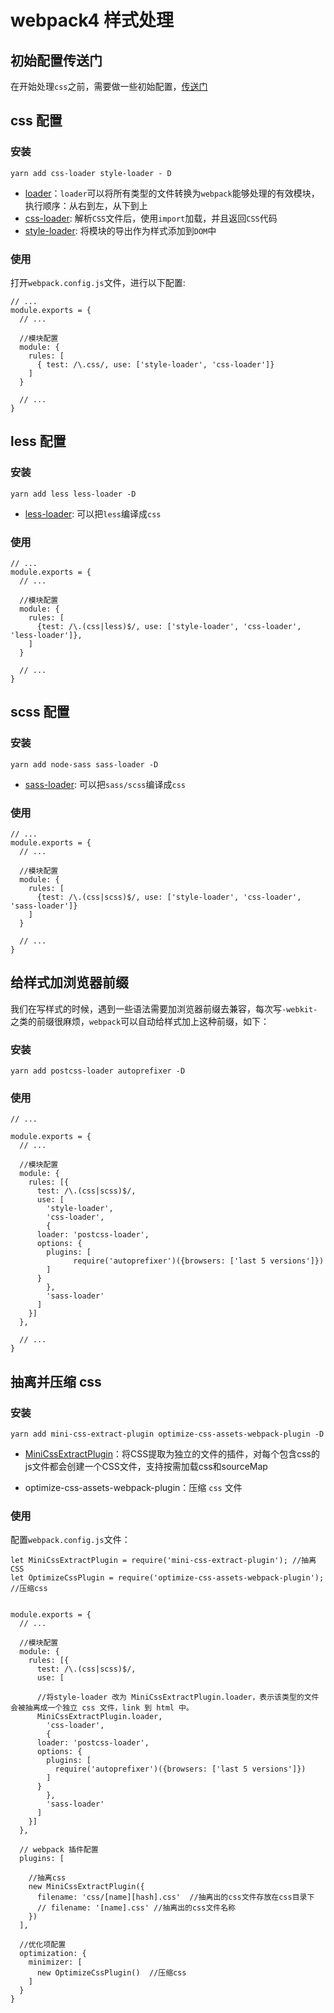 # webpack4 样式处理

## 初始配置传送门

在开始处理`css`之前，需要做一些初始配置，[传送门](https://github.com/aimeefe/wepack4-demo/tree/master/demo02)

## css 配置

### 安装

```yarn add css-loader style-loader - D```

- [loader](https://www.webpackjs.com/concepts/#loader)：`loader`可以将所有类型的文件转换为`webpack`能够处理的有效模块，执行顺序：从右到左，从下到上
- [css-loader](https://www.webpackjs.com/loaders/css-loader/):  解析`CSS`文件后，使用`import`加载，并且返回`CSS`代码
- [style-loader](https://www.webpackjs.com/loaders/style-loader/): 将模块的导出作为样式添加到`DOM`中


### 使用

打开`webpack.config.js`文件，进行以下配置:

```
// ...
module.exports = {
  // ...

  //模块配置
  module: {
    rules: [
      { test: /\.css/, use: ['style-loader', 'css-loader']}
    ]
  }

  // ...
}
```

## less 配置

### 安装

```yarn add less less-loader -D```

- [less-loader](https://webpack.docschina.org/loaders/less-loader/#src/components/Sidebar/Sidebar.jsx): 可以把`less`编译成`css`

### 使用

```
// ...
module.exports = {
  // ...

  //模块配置
  module: {
    rules: [
      {test: /\.(css|less)$/, use: ['style-loader', 'css-loader', 'less-loader']},
    ]
  }

  // ...
}
```

## scss 配置

### 安装

```yarn add node-sass sass-loader -D```

- [sass-loader](https://webpack.docschina.org/loaders/sass-loader/#src/components/Sidebar/Sidebar.jsx): 可以把`sass/scss`编译成`css`

### 使用

```
// ...
module.exports = {
  // ...

  //模块配置
  module: {
    rules: [
      {test: /\.(css|scss)$/, use: ['style-loader', 'css-loader', 'sass-loader']}
    ]
  }

  // ...
}
```


## 给样式加浏览器前缀

我们在写样式的时候，遇到一些语法需要加浏览器前缀去兼容，每次写`-webkit-`之类的前缀很麻烦，`webpack`可以自动给样式加上这种前缀，如下：

### 安装

```yarn add postcss-loader autoprefixer -D```

### 使用

```
// ...

module.exports = {
  // ...

  //模块配置
  module: {
    rules: [{
      test: /\.(css|scss)$/,
      use: [
        'style-loader',
        'css-loader',
        {
	  loader: 'postcss-loader',
	  options: {
	    plugins: [
              require('autoprefixer')({browsers: ['last 5 versions']})
	    ]
	  }
        },
        'sass-loader'
      ]
    }]
  },

  // ...
}

```

## 抽离并压缩 css

### 安装

```yarn add mini-css-extract-plugin optimize-css-assets-webpack-plugin -D```

- [MiniCssExtractPlugin](https://webpack.docschina.org/plugins/mini-css-extract-plugin/#src/components/Sidebar/Sidebar.jsx)：将CSS提取为独立的文件的插件，对每个包含css的js文件都会创建一个CSS文件，支持按需加载css和sourceMap

- optimize-css-assets-webpack-plugin：压缩 `css` 文件

### 使用

配置`webpack.config.js`文件：

```
let MiniCssExtractPlugin = require('mini-css-extract-plugin'); //抽离CSS
let OptimizeCssPlugin = require('optimize-css-assets-webpack-plugin'); //压缩css


module.exports = {
  // ...

  //模块配置
  module: {
    rules: [{
      test: /\.(css|scss)$/,
      use: [

      //将style-loader 改为 MiniCssExtractPlugin.loader，表示该类型的文件会被抽离成一个独立 css 文件，link 到 html 中。
      MiniCssExtractPlugin.loader,
        'css-loader',
        {
	  loader: 'postcss-loader',
	  options: {
	    plugins: [
	      require('autoprefixer')({browsers: ['last 5 versions']})
	    ]
	  }
        },
        'sass-loader'
      ]
    }]
  },

  // webpack 插件配置
  plugins: [

    //抽离css
    new MiniCssExtractPlugin({
      filename: 'css/[name][hash].css'  //抽离出的css文件存放在css目录下
      // filename: '[name].css' //抽离出的css文件名称
    })
  ],

  //优化项配置
  optimization: {
    minimizer: [
      new OptimizeCssPlugin()  //压缩css
    ]
  }
} 
```
